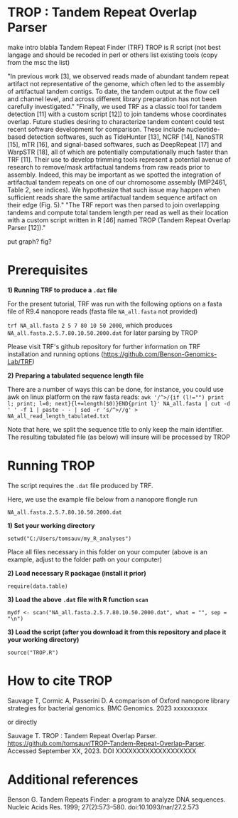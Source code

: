 
# TROP : Tandem Repeat Overlap Parser

make intro blabla Tandem Repeat Finder (TRF) 
TROP is R script (not best langage and should be recoded in perl or others
list existing tools (copy from the msc the list)

"In previous work [3], we observed reads made of abundant tandem repeat artifact not representative of the genome, which often led to the assembly of artifactual tandem contigs. To date, the tandem output at the flow cell and channel level, and across different library preparation has not been carefully investigated."
"Finally, we used TRF as a classic tool for tandem detection [11] with a custom script [12]) to join tandems whose coordinates overlap. Future studies desiring to characterize tandem content could test recent software development for comparison. These include nucleotide-based detection softwares, such as TideHunter [13], NCRF [14], NanoSTR [15], mTR [16], and signal-based softwares, such as DeepRepeat [17] and WarpSTR [18], all of which are potentially computationally much faster than TRF [11]. Their use to develop trimming tools represent a potential avenue of research to remove/mask artifactual tandems from raw reads prior to assembly. Indeed, this may be important as we spotted the integration of artifactual tandem repeats on one of our chromosome assembly (MIP2461, Table 2, see indices). We hypothesize that such issue may happen when sufficient reads share the same artifactual tandem sequence artifact on their edge (Fig. 5)."
"The TRF report was then parsed to join overlapping tandems and compute total tandem length per read as well as their location with a custom script written in R [46] named TROP (Tandem Repeat Overlap Parser [12])."

put graph? fig?

# Prerequisites
**1) Running TRF to produce a ```.dat``` file**

For the present tutorial, TRF was run with the following options on a fasta file of R9.4 nanopore reads (fasta file ```NA_all.fasta``` not provided)

```trf NA_all.fasta 2 5 7 80 10 50 2000```, which produces ```NA_all.fasta.2.5.7.80.10.50.2000.dat``` for later parsing by TROP

Please visit TRF's github repository for further information on TRF installation and running options (https://github.com/Benson-Genomics-Lab/TRF)

**2) Preparing a tabulated sequence length file**

There are a number of ways this can be done, for instance, you could use awk on linux platform on the raw fasta reads:
```awk '/^>/{if (l!="") print l; print; l=0; next}{l+=length($0)}END{print l}' NA_all.fasta | cut -d ' ' -f 1 | paste - - | sed -r 's/^>//g' > NA_all_read_length_tabulated.txt```

Note that here, we split the sequence title to only keep the main identifier. The resulting tabulated file (as below) will insure will be processed by TROP



# Running TROP

The script requires the ```.dat``` file produced by TRF. 

Here, we use the example file below from a nanopore flongle run
```
NA_all.fasta.2.5.7.80.10.50.2000.dat
``` 
**1) Set your working directory**
```
setwd("C:/Users/tomsauv/my_R_analyses")
``` 
Place all files necessary in this folder on your computer (above is an example, adjust to the folder path on your computer)

**2) Load necessary R packagae (install it prior)**
```
require(data.table)
```
**3) Load the above ```.dat``` file with R function ```scan```**
```
mydf <- scan("NA_all.fasta.2.5.7.80.10.50.2000.dat", what = "", sep = "\n")
```

**3) Load the script (after you download it from this repository and place it your working directory)**
```
source("TROP.R")
```




# How to cite TROP

Sauvage T, Cormic A, Passerini D. A comparison of Oxford nanopore library strategies for bacterial genomics. BMC Genomics. 2023 xxxxxxxxxx

or directly

Sauvage T. TROP : Tandem Repeat Overlap Parser. https://github.com/tomsauv/TROP-Tandem-Repeat-Overlap-Parser. Accessed September XX, 2023. DOI XXXXXXXXXXXXXXXXXXX

# Additional references

Benson G. Tandem Repeats Finder: a program to analyze DNA sequences. Nucleic Acids Res. 1999; 27(2):573–580. doi:10.1093/nar/27.2.573
